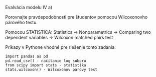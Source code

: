 Evalvácia modelu IV a)

Porovnajte pravdepodobnosti pre študentov pomocou Wilcoxonovho párového testu.

Pomocou STATISTICA: Statistics -> Nonparametrics -> Comparing two dependent variables -> Wilcoxon matched pairs test

Príkazy v Pythone vhodné pre riešenie tohto zadania:

```
import pandas as pd
pd.read_csv() - načítanie log súboru
from scipy import stats - statistika
stats.wilcoxon() - Wilcoxonov parovy test
```
